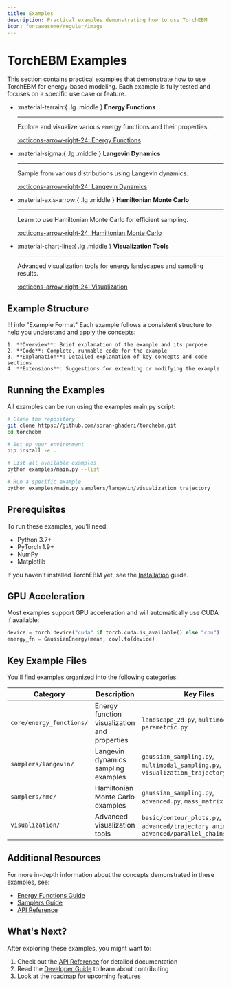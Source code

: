 ```yaml
---
title: Examples
description: Practical examples demonstrating how to use TorchEBM
icon: fontawesome/regular/image
---
```


# TorchEBM Examples

This section contains practical examples that demonstrate how to use TorchEBM for energy-based modeling. Each example is fully tested and focuses on a specific use case or feature.

<div class="grid cards" markdown>

-   :material-terrain:{ .lg .middle } __Energy Functions__

    ---

    Explore and visualize various energy functions and their properties.

    [:octicons-arrow-right-24: Energy Functions](energy_functions/index.md)

-   :material-sigma:{ .lg .middle } __Langevin Dynamics__

    ---

    Sample from various distributions using Langevin dynamics.

    [:octicons-arrow-right-24: Langevin Dynamics](samplers/langevin_dynamics)

-   :material-axis-arrow:{ .lg .middle } __Hamiltonian Monte Carlo__

    ---

    Learn to use Hamiltonian Monte Carlo for efficient sampling.

    [:octicons-arrow-right-24: Hamiltonian Monte Carlo](samplers/hmc.md)

-   :material-chart-line:{ .lg .middle } __Visualization Tools__

    ---

    Advanced visualization tools for energy landscapes and sampling results.

    [:octicons-arrow-right-24: Visualization](visualization/index.md)

</div>

## Example Structure

!!! info "Example Format"
    Each example follows a consistent structure to help you understand and apply the concepts:
    
    1. **Overview**: Brief explanation of the example and its purpose
    2. **Code**: Complete, runnable code for the example
    3. **Explanation**: Detailed explanation of key concepts and code sections
    4. **Extensions**: Suggestions for extending or modifying the example

## Running the Examples

All examples can be run using the examples main.py script:

```bash
# Clone the repository
git clone https://github.com/soran-ghaderi/torchebm.git
cd torchebm

# Set up your environment
pip install -e .

# List all available examples
python examples/main.py --list

# Run a specific example
python examples/main.py samplers/langevin/visualization_trajectory
```

<div class="grid" markdown>
<div markdown>

## Prerequisites

To run these examples, you'll need:

- Python 3.7+
- PyTorch 1.9+
- NumPy
- Matplotlib

If you haven't installed TorchEBM yet, see the [Installation](../guides/index.md) guide.

</div>
<div markdown>

## GPU Acceleration

Most examples support GPU acceleration and will automatically use CUDA if available:

```python
device = torch.device("cuda" if torch.cuda.is_available() else "cpu")
energy_fn = GaussianEnergy(mean, cov).to(device)
```

</div>
</div>

## Key Example Files

You'll find examples organized into the following categories:

| Category | Description | Key Files |
|----------|-------------|-----------|
| `core/energy_functions/` | Energy function visualization and properties | `landscape_2d.py`, `multimodal.py`, `parametric.py` |
| `samplers/langevin/` | Langevin dynamics sampling examples | `gaussian_sampling.py`, `multimodal_sampling.py`, `visualization_trajectory.py` |
| `samplers/hmc/` | Hamiltonian Monte Carlo examples | `gaussian_sampling.py`, `advanced.py`, `mass_matrix.py` |
| `visualization/` | Advanced visualization tools | `basic/contour_plots.py`, `advanced/trajectory_animation.py`, `advanced/parallel_chains.py` |

## Additional Resources

For more in-depth information about the concepts demonstrated in these examples, see:

- [Energy Functions Guide](../guides/energy_functions.md)
- [Samplers Guide](../guides/samplers.md)
- [API Reference](../api/index.md)

## What's Next?

After exploring these examples, you might want to:

1. Check out the [API Reference](../api/index.md) for detailed documentation
2. Read the [Developer Guide](../developer_guide/index.md) to learn about contributing
3. Look at the [roadmap](../index.md#features--roadmap) for upcoming features 